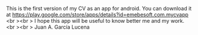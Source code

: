 This is the first version of my CV as an app for android. You can download it at https://play.google.com/store/apps/details?id=emebesoft.com.mycvapp
<br \><br \>
I hope this app will be useful to know better me and my work.
<br \><br \>
Juan A. García Lucena
